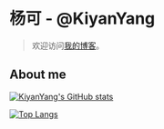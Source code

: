 # 杨可 - @KiyanYang

> 欢迎访问[我的博客](https://kiyanyang.github.io/)。

<!--
**KiyanYang/KiyanYang** is a ✨ _special_ ✨ repository because its `README.md` (this file) appears on your GitHub profile.

Here are some ideas to get you started:

- 🔭 I’m currently working on ...
- 🌱 I’m currently learning ...
- 👯 I’m looking to collaborate on ...
- 🤔 I’m looking for help with ...
- 💬 Ask me about ...
- 📫 How to reach me: ...
- 😄 Pronouns: ...
- ⚡ Fun fact: ...
-->

## About me

[![KiyanYang's GitHub stats](https://github-readme-stats.vercel.app/api?username=KiyanYang&theme=transparent&count_private=true&show_icons=true)](https://github.com/anuraghazra/github-readme-stats)

[![Top Langs](https://github-readme-stats.vercel.app/api/top-langs/?username=KiyanYang&theme=transparent&layout=compact&hide=html,css,JavaScript)](https://github.com/anuraghazra/github-readme-stats)
